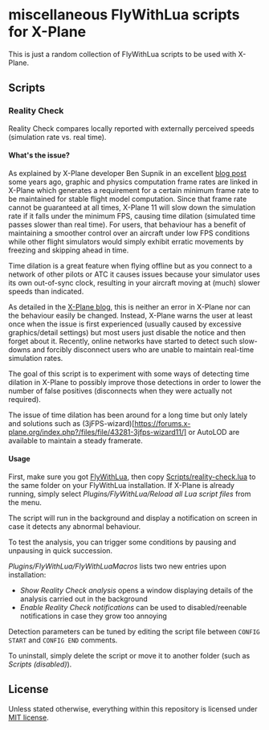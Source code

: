 # miscellaneous FlyWithLua scripts for X-Plane

This is just a random collection of FlyWithLua scripts to be used with X-Plane.

## Scripts

### Reality Check

Reality Check compares locally reported with externally perceived speeds (simulation rate vs. real time).

#### What's the issue?

As explained by X-Plane developer Ben Supnik in an excellent [blog post](https://developer.x-plane.com/2017/10/x-plane-11-10-beta-5-ding-dong-the-fps-nag-is-gone-mostly/) some years ago, graphic and physics computation frame rates are linked in X-Plane which generates a requirement for a certain minimum frame rate to be maintained for stable flight model computation. Since that frame rate cannot be guaranteed at all times, X-Plane 11 will slow down the simulation rate if it falls under the minimum FPS, causing time dilation (simulated time passes slower than real time). For users, that behaviour has a benefit of maintaining a smoother control over an aircraft under low FPS conditions while other flight simulators would simply exhibit erratic movements by freezing and skipping ahead in time.

Time dilation is a great feature when flying offline but as you connect to a network of other pilots or ATC it causes issues because your simulator uses its own out-of-sync clock, resulting in your aircraft moving at (much) slower speeds than indicated.

As detailed in the [X-Plane blog](https://developer.x-plane.com/2017/10/x-plane-11-10-beta-5-ding-dong-the-fps-nag-is-gone-mostly/), this is neither an error in X-Plane nor can the behaviour easily be changed. Instead, X-Plane warns the user at least once when the issue is first experienced (usually caused by excessive graphics/detail settings) but most users just disable the notice and then forget about it. Recently, online networks have started to detect such slow-downs and forcibly disconnect users who
are unable to maintain real-time simulation rates.

The goal of this script is to experiment with some ways of detecting time dilation in X-Plane to possibly improve those detections in order to lower the number of false positives (disconnects when they were actually not required).

The issue of time dilation has been around for a long time but only lately and solutions such as (3jFPS-wizard)[https://forums.x-plane.org/index.php?/files/file/43281-3jfps-wizard11/] or AutoLOD are available to maintain a steady framerate.

#### Usage

First, make sure you got [FlyWithLua](https://forums.x-plane.org/index.php?/files/file/38445-flywithlua-ng-next-generation-edition-for-x-plane-11-win-lin-mac/), then copy [Scripts/reality-check.lua](Scripts/reality-check.lua) to the same folder on your FlyWithLua installation. If X-Plane is already running, simply select *Plugins/FlyWithLua/Reload all Lua script files* from the menu.

The script will run in the background and display a notification on screen in case it detects any abnormal behaviour.

To test the analysis, you can trigger some conditions by pausing and unpausing in quick succession.

*Plugins/FlyWithLua/FlyWithLuaMacros* lists two new entries upon installation:

 - *Show Reality Check analysis* opens a window displaying details of the analysis carried out in the background
 - *Enable Reality Check notifications* can be used to disabled/reenable notifications in case they grow too annoying

Detection parameters can be tuned by editing the script file between `CONFIG START` and `CONFIG END` comments.

To uninstall, simply delete the script or move it to another folder (such as *Scripts (disabled)*).

## License

Unless stated otherwise, everything within this repository is licensed under [MIT license](LICENSE.md).
